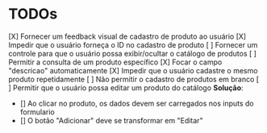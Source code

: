 # TODOs

[X] Fornecer um feedback visual de cadastro de produto ao usuário
[X] Impedir que o usuário forneça o ID no cadastro de produto
[ ] Fornecer um controle para que o usuário possa exibir/ocultar o catálogo de produtos
[ ] Permitir a consulta de um produto específico
[X] Focar o campo "descricao" automaticamente
[X] Impedir que o usuário cadastre o mesmo produto repetidamente
[ ] Não permitir o cadastro de produtos em branco
[ ] Permitir que o usuário possa editar um produto do catálogo
**Solução**:
- [] Ao clicar no produto, os dados devem ser carregados nos inputs do formulario
- [] O botão "Adicionar" deve se transformar em "Editar"